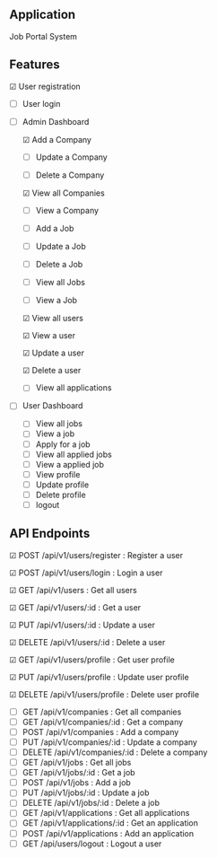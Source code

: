 ## Application

Job Portal System

## Features

&#9745; User registration

- [ ] User login

- [ ] Admin Dashboard

    &#9745; Add a Company

    - [ ] Update a Company

    - [ ] Delete a Company

   &#9745; View all Companies

  - [ ] View a Company

  - [ ] Add a Job

  - [ ] Update a Job

  - [ ] Delete a Job

  - [ ] View all Jobs
  
  - [ ] View a Job

  &#9745; View all users
  
  &#9745; View a user
  
  &#9745; Update a user

  &#9745; Delete a user

  - [ ] View all applications

- [ ] User Dashboard
  - [ ] View all jobs
  - [ ] View a job
  - [ ] Apply for a job
  - [ ] View all applied jobs
  - [ ] View a applied job
  - [ ] View profile
  - [ ] Update profile
  - [ ] Delete profile
  - [ ] logout

## API Endpoints

  &#9745; POST /api/v1/users/register : Register a user
  
  &#9745; POST /api/v1/users/login : Login a user
  
  &#9745; GET /api/v1/users : Get all users
  
  &#9745; GET /api/v1/users/:id : Get a user
  
  &#9745; PUT /api/v1/users/:id : Update a user
  
  &#9745; DELETE /api/v1/users/:id : Delete a user
  
  &#9745; GET /api/v1/users/profile : Get user profile
  
  &#9745; PUT /api/v1/users/profile : Update user profile
  
  &#9745; DELETE /api/v1/users/profile : Delete user profile
  
- [ ] GET /api/v1/companies : Get all companies
- [ ] GET /api/v1/companies/:id : Get a company
- [ ] POST /api/v1/companies : Add a company
- [ ] PUT /api/v1/companies/:id : Update a company
- [ ] DELETE /api/v1/companies/:id : Delete a company
- [ ] GET /api/v1/jobs : Get all jobs
- [ ] GET /api/v1/jobs/:id : Get a job
- [ ] POST /api/v1/jobs : Add a job
- [ ] PUT /api/v1/jobs/:id : Update a job
- [ ] DELETE /api/v1/jobs/:id : Delete a job
- [ ] GET /api/v1/applications : Get all applications
- [ ] GET /api/v1/applications/:id : Get an application
- [ ] POST /api/v1/applications : Add an application
- [ ] GET /api/users/logout : Logout a user
